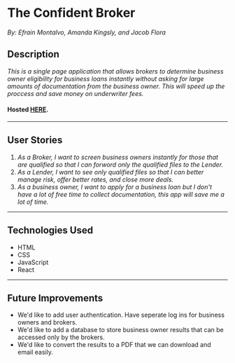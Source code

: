 # The Confident Broker
*By: Efrain Montalvo, Amanda Kingsly, and Jacob Flora*
## Description
*This is a single page application that allows brokers to determine business owner eligibility for business loans instantly without asking for large amounts of documentation from the business owner. This will speed up the proccess and save money on underwriter fees.* 
#### Hosted [HERE]( "https://jacob52210.github.io/The_Confident_Broker/" "The Confident Broker").
___
## User Stories
1. *As a Broker, I want to screen business owners instantly for those that are qualified so that I can forword only the qualified files to the Lender.*
2. *As a Lender, I want to see only qualified files so that I can better manage risk, offer better rates, and close more deals.*
3. *As a business owner, I want to apply for a business loan but I don't have a lot of free time to collect documentation, this app will save me a lot of time.*
___
## Technologies Used
* HTML
* CSS
* JavaScript
* React
___
## Future Improvements
* We'd like to add user authentication. Have seperate log ins for business owners and brokers.
* We'd like to add a database to store business owner results that can be accessed only by the brokers.
* We'd like to convert the results to a PDF that we can download and email easily.
